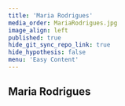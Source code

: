 ```yaml
---
title: 'Maria Rodrigues'
media_order: MariaRodrigues.jpg
image_align: left
published: true
hide_git_sync_repo_link: true
hide_hypothesis: false
menu: 'Easy Content'
---
```


## Maria Rodrigues